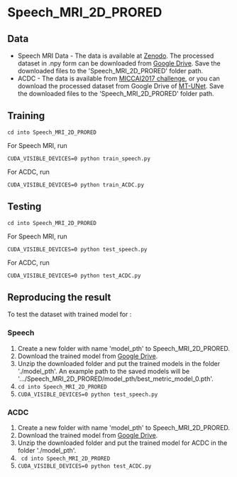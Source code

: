 # Speech_MRI_2D_PRORED

## Data

* Speech MRI Data - The data is available at [Zenodo](https://zenodo.org/records/10046815). The processed dataset in .npy form can be downloaded from [Google Drive](https://drive.google.com/file/d/1wT64P9YtIot7PrxMrnJRkXJ8T5sBSiWS/view?usp=sharing). Save the downloaded files to the 'Speech_MRI_2D_PRORED' folder path.
* ACDC - The data is available from [MICCAI2017 challenge](https://www.creatis.insa-lyon.fr/Challenge/acdc/miccai_results.html), or you can download the processed dataset from Google Drive of [MT-UNet](https://drive.google.com/file/d/13qYHNIWTIBzwyFgScORL2RFd002vrPF2/view). Save the downloaded files to the 'Speech_MRI_2D_PRORED' folder path.

## Training
```
cd into Speech_MRI_2D_PRORED
```

For Speech MRI, run 
```
CUDA_VISIBLE_DEVICES=0 python train_speech.py 
```

For ACDC, run
```
CUDA_VISIBLE_DEVICES=0 python train_ACDC.py 
```

## Testing
```
cd into Speech_MRI_2D_PRORED
```

For Speech MRI, run 
``` 
CUDA_VISIBLE_DEVICES=0 python test_speech.py
```
For ACDC, run
```
CUDA_VISIBLE_DEVICES=0 python test_ACDC.py
```

## Reproducing the result
To test the dataset with trained model for :

### Speech
1. Create a new folder with name 'model_pth' to Speech_MRI_2D_PRORED. 
2. Download the trained model from  [Google Drive](https://drive.google.com/file/d/1y7rvY2ZcMsrV7Sg7D7WozxxZRo5-BPV8/view?usp=sharing). 
3. Unzip the downloaded folder and put the trained models in the folder './model_pth'. An example path to the saved models will be '.../Speech_MRI_2D_PRORED/model_pth/best_metric_model_0.pth'.
5. ```cd into Speech_MRI_2D_PRORED``` 
6. ``` CUDA_VISIBLE_DEVICES=0 python test_speech.py ``` 

### ACDC
1. Create a new folder with name 'model_pth' to Speech_MRI_2D_PRORED.
2. Download the trained model from [Google Drive](https://drive.google.com/file/d/1MwvdKWszt2CQIuPd4CgHaRyVYumj_PU5/view?usp=sharing).
3. Unzip the downloaded folder and put the trained model for ACDC in the folder './model_pth'.
4. ``` cd into Speech_MRI_2D_PRORED```
5. ``` CUDA_VISIBLE_DEVICES=0 python test_ACDC.py ```
